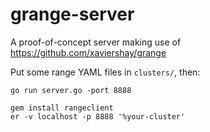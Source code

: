 grange-server
=============

A proof-of-concept server making use of https://github.com/xaviershay/grange

Put some range YAML files in `clusters/`, then:

    go run server.go -port 8888

    gem install rangeclient
    er -v localhost -p 8888 '%your-cluster'
